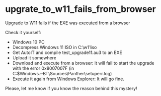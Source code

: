 # upgrate_to_w11_fails_from_browser
Upgrade to W11 fails if the EXE was executed from a browser

Check it yourself:
- Windows 10 PC
- Decompress Windows 11 ISO in C:\w11iso
- Get AutoIT and compile test_upgrade11.au3 to an EXE
- Upload it somewhere
- Download and execute from a browser: It will fail to start the upgrade with the error 0x8007007F (in C:\$Windows.~BT\Sources\Panther\setuperr.log)
- Execute it again from Windows Explorer: It will go fine.

Please, let me know if you know the reason behind this mystery!
